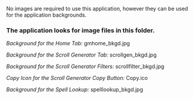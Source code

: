 No images are required to use this application, however they can be used for the application backgrounds.

### The application looks for image files in this folder.

_Background for the Home Tab:_ gmhome_bkgd.jpg

_Background for the Scroll Generator Tab:_ scrollgen_bkgd.jpg

_Background for the Scroll Generator Filters:_ scrollfilter_bkgd.jpg

_Copy Icon for the Scroll Generator Copy Button:_ Copy.ico

_Background for the Spell Lookup:_ spelllookup_bkgd.jpg
